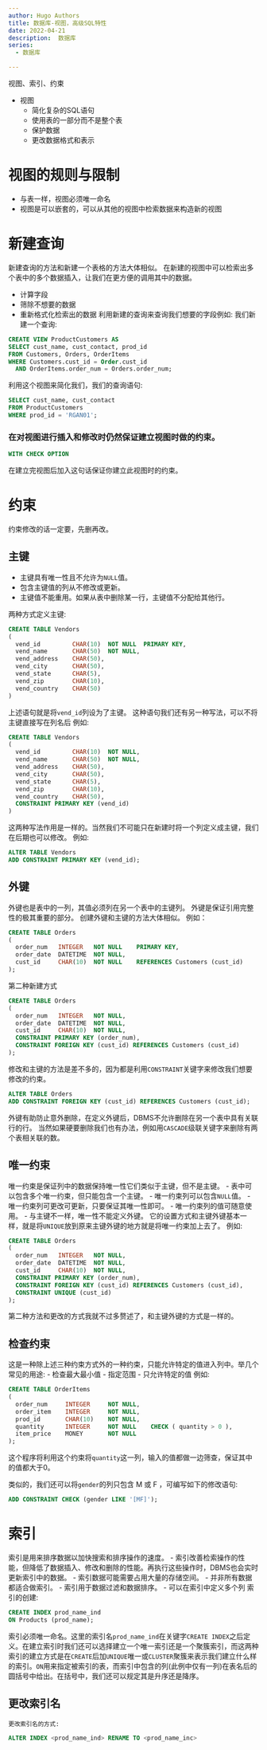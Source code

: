 ```yaml
---
author: Hugo Authors
title: 数据库-视图，高级SQL特性
date: 2022-04-21
description:  数据库
series:
  - 数据库

---
```

视图、索引、约束

- 视图
  - 简化复杂的SQL语句
  - 使用表的一部分而不是整个表
  - 保护数据
  - 更改数据格式和表示 

<!--more-->
# 视图的规则与限制
  - 与表一样，视图必须唯一命名
  - 视图是可以嵌套的，可以从其他的视图中检索数据来构造新的视图

# 新建查询
 新建查询的方法和新建一个表格的方法大体相似。
 在新建的视图中可以检索出多个表中的多个数据插入，让我们在更方便的调用其中的数据。
   - 计算字段
   - 筛除不想要的数据
   - 重新格式化检索出的数据
 利用新建的查询来查询我们想要的字段例如:
 我们新建一个查询:
 ```sql
 CREATE VIEW ProductCustomers AS
 SELECT cust_name, cust_contact, prod_id
 FROM Customers, Orders, OrderItems
 WHERE Customers.cust_id = Order.cust_id
   AND OrderItems.order_num = Orders.order_num;
 ```
 利用这个视图来简化我们，我们的查询语句:
 ```sql
 SELECT cust_name, cust_contact
 FROM ProductCustomers
 WHERE prod_id = 'RGAN01';
 ```
 ### 在对视图进行插入和修改时仍然保证建立视图时做的约束。

  ```sql
  WITH CHECK OPTION
  ```
  在建立完视图后加入这句话保证你建立此视图时的约束。


# 约束

 约束修改的话一定要，先删再改。

 ## 主键
   - 主键具有唯一性且不允许为`NULL`值。
   - 包含主键值的列从不修改或更新。
   - 主键值不能重用。如果从表中删除某一行，主键值不分配给其他行。

   两种方式定义主键:
   ```sql
   CREATE TABLE Vendors
   (
     vend_id         CHAR(10)  NOT NULL  PRIMARY KEY,
     vend_name       CHAR(50)  NOT NULL,
     vend_address    CHAR(50),
     vend_city       CHAR(50),
     vend_state      CHAR(5),
     vend_zip        CHAR(10),
     vend_country    CHAR(50)
   )
   ```
   上述语句就是将`vend_id`列设为了主键。
   这种语句我们还有另一种写法，可以不将主键直接写在列名后
   例如:
   ```sql
   CREATE TABLE Vendors
   (
     vend_id         CHAR(10)  NOT NULL,
     vend_name       CHAR(50)  NOT NULL,
     vend_address    CHAR(50),
     vend_city       CHAR(50),
     vend_state      CHAR(5),
     vend_zip        CHAR(10),
     vend_country    CHAR(50),
     CONSTRAINT PRIMARY KEY (vend_id)
   )
   ```
   这两种写法作用是一样的。当然我们不可能只在新建时将一个列定义成主键，我们在后期也可以修改。
   例如:
   ```sql
   ALTER TABLE Vendors
   ADD CONSTRAINT PRIMARY KEY (vend_id);
   ```

 ## 外键
   外键也是表中的一列，其值必须列在另一个表中的主键列。
   外键是保证引用完整性的极其重要的部分。
   创建外键和主键的方法大体相似。
   例如：
   ```sql
   CREATE TABLE Orders
   (
     order_num   INTEGER   NOT NULL    PRIMARY KEY,
     order_date  DATETIME  NOT NULL,
     cust_id     CHAR(10)  NOT NULL    REFERENCES Customers (cust_id)
   );
   ```
   第二种新建方式
   ```sql
   CREATE TABLE Orders
   (
     order_num   INTEGER   NOT NULL,
     order_date  DATETIME  NOT NULL,
     cust_id     CHAR(10)  NOT NULL,
     CONSTRAINT PRIMARY KEY (order_num),
     CONSTRAINT FOREIGN KEY (cust_id) REFERENCES Customers (cust_id)
   );
   ```
   修改和主键的方法是差不多的，因为都是利用`CONSTRAINT`关键字来修改我们想要修改的约束。
   ```sql
   ALTER TABLE Orders
   ADD CONSTRAINT FOREIGN KEY (cust_id) REFERENCES Customers (cust_id);
   ```
   外键有助防止意外删除，在定义外键后，DBMS不允许删除在另一个表中具有关联行的行。
   当然如果硬要删除我们也有办法，例如用`CASCADE`级联关键字来删除有两个表相关联的数。


 ## 唯一约束
   唯一约束是保证列中的数据保持唯一性它们类似于主键，但不是主键。
     - 表中可以包含多个唯一约束，但只能包含一个主键。
     - 唯一约束列可以包含`NULL`值。
     - 唯一约束列可更改可更新，只要保证其唯一性即可。
     - 唯一约束列的值可随意使用。
     - 与主键不一样，唯一性不能定义外键。
   它的设置方式和主键外键基本一样，就是将`UNIQUE`放到原来主键外键的地方就是将唯一约束加上去了。
   例如:
   ```sql
   CREATE TABLE Orders
   (
     order_num   INTEGER   NOT NULL,
     order_date  DATETIME  NOT NULL,
     cust_id     CHAR(10)  NOT NULL,
     CONSTRAINT PRIMARY KEY (order_num),
     CONSTRAINT FOREIGN KEY (cust_id) REFERENCES Customers (cust_id),
     CONSTRAINT UNIQUE (cust_id)
   );
   ```
   第二种方法和更改的方式我就不过多赘述了，和主键外键的方式是一样的。

 ## 检查约束
   这是一种除上述三种约束方式外的一种约束，只能允许特定的值进入列中。举几个常见的用途:
     - 检查最大最小值
     - 指定范围
     - 只允许特定的值
   例如:
   ```sql
   CREATE TABLE OrderItems
   (
     order_num     INTEGER     NOT NULL,
     order_item    INTEGER     NOT NULL,
     prod_id       CHAR(10)    NOT NULL,
     quantity      INTEGER     NOT NULL    CHECK ( quantity > 0 ),
     item_price    MONEY       NOT NULL
   );
   ```
   这个程序将利用这个约束将`quantity`这一列，输入的值都做一边筛查，保证其中的值都大于0。

   类似的，我们还可以将`gender`的列只包含 M 或 F ，可编写如下的修改语句:
   ```sql
   ADD CONSTRAINT CHECK (gender LIKE '[MF]');
   ```



# 索引
  索引是用来排序数据以加快搜索和排序操作的速度。
    - 索引改善检索操作的性能，但降低了数据插入、修改和删除的性能。再执行这些操作时，DBMS也会实时更新索引中的数据。
    - 索引数据可能需要占用大量的存储空间。
    - 并非所有数据都适合做索引。
    - 索引用于数据过滤和数据排序。
    - 可以在索引中定义多个列
  索引的创建:
  ```sql
  CREATE INDEX prod_name_ind
  ON Products (prod_name);
  ```
  索引必须唯一命名。这里的索引名`prod_name_ind`在关键字`CREATE INDEX`之后定义。在建立索引时我们还可以选择建立一个唯一索引还是一个聚簇索引，而这两种索引的建立方式是在`CREATE`后加`UNIQUE`唯一或`CLUSTER`聚簇来表示我们建立什么样的索引。`ON`用来指定被索引的表，而索引中包含的列(此例中仅有一列)在表名后的圆括号中给出。在括号中，我们还可以规定其是升序还是降序。

  ## 更改索引名
    更改索引名的方式:
   ```sql
   ALTER INDEX <prod_name_ind> RENAME TO <prod_name_inc>
   ```